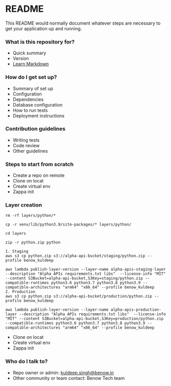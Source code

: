 # README #

This README would normally document whatever steps are necessary to get your application up and running.

### What is this repository for? ###

* Quick summary
* Version
* [Learn Markdown](https://bitbucket.org/tutorials/markdowndemo)

### How do I get set up? ###

* Summary of set up
* Configuration
* Dependencies
* Database configuration
* How to run tests
* Deployment instructions

### Contribution guidelines ###

* Writing tests
* Code review
* Other guidelines

### Steps to start from scratch ###

* Create a repo on remote
* Clone on locat
* Create virtual env
* Zappa init

### Layer creation ###

```commandline
rm -rf layers/python/*

cp -r venv/lib/python3.9/site-packages/* layers/python/

cd layers

zip -r python.zip python

1. Staging
aws s3 cp python.zip s3://alpha-api-bucket/staging/python.zip --profile benow_kuldeep

aws lambda publish-layer-version --layer-name alpha-apis-staging-layer --description "Alpha APIs requirements.txt libs"  --license-info "MIT" --content S3Bucket=alpha-api-bucket,S3Key=staging/python.zip --compatible-runtimes python3.6 python3.7 python3.8 python3.9 --compatible-architectures "arm64" "x86_64" --profile benow_kuldeep 
2. Production 
aws s3 cp python.zip s3://alpha-api-bucket/production/python.zip --profile benow_kuldeep

aws lambda publish-layer-version --layer-name alpha-apis-production-layer --description "Alpha APIs requirements.txt libs"  --license-info "MIT" --content S3Bucket=alpha-api-bucket,S3Key=production/python.zip --compatible-runtimes python3.6 python3.7 python3.8 python3.9 --compatible-architectures "arm64" "x86_64" --profile benow_kuldeep

```
* Clone on locat
* Create virtual env
* Zappa init
### Who do I talk to? ###

* Repo owner or admin: kuldeep.singh@benow.in
* Other community or team contact: Benow Tech team